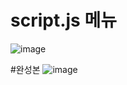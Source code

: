# script.js 메뉴
![image](https://user-images.githubusercontent.com/102707447/161181169-cec42979-1c0d-4f7c-b63f-9aad13086cf1.png)

#완성본
![image](https://user-images.githubusercontent.com/102707447/161181642-8721b425-3933-4dc8-ac6b-3f5d2eb8eea8.png)


